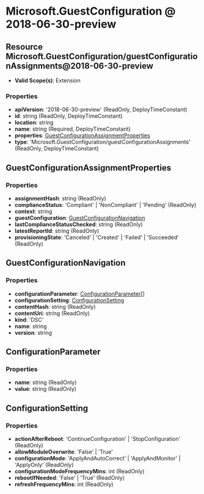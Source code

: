 # Microsoft.GuestConfiguration @ 2018-06-30-preview

## Resource Microsoft.GuestConfiguration/guestConfigurationAssignments@2018-06-30-preview
* **Valid Scope(s)**: Extension
### Properties
* **apiVersion**: '2018-06-30-preview' (ReadOnly, DeployTimeConstant)
* **id**: string (ReadOnly, DeployTimeConstant)
* **location**: string
* **name**: string (Required, DeployTimeConstant)
* **properties**: [GuestConfigurationAssignmentProperties](#guestconfigurationassignmentproperties)
* **type**: 'Microsoft.GuestConfiguration/guestConfigurationAssignments' (ReadOnly, DeployTimeConstant)

## GuestConfigurationAssignmentProperties
### Properties
* **assignmentHash**: string (ReadOnly)
* **complianceStatus**: 'Compliant' | 'NonCompliant' | 'Pending' (ReadOnly)
* **context**: string
* **guestConfiguration**: [GuestConfigurationNavigation](#guestconfigurationnavigation)
* **lastComplianceStatusChecked**: string (ReadOnly)
* **latestReportId**: string (ReadOnly)
* **provisioningState**: 'Canceled' | 'Created' | 'Failed' | 'Succeeded' (ReadOnly)

## GuestConfigurationNavigation
### Properties
* **configurationParameter**: [ConfigurationParameter](#configurationparameter)[]
* **configurationSetting**: [ConfigurationSetting](#configurationsetting)
* **contentHash**: string (ReadOnly)
* **contentUri**: string (ReadOnly)
* **kind**: 'DSC'
* **name**: string
* **version**: string

## ConfigurationParameter
### Properties
* **name**: string (ReadOnly)
* **value**: string (ReadOnly)

## ConfigurationSetting
### Properties
* **actionAfterReboot**: 'ContinueConfiguration' | 'StopConfiguration' (ReadOnly)
* **allowModuleOverwrite**: 'False' | 'True'
* **configurationMode**: 'ApplyAndAutoCorrect' | 'ApplyAndMonitor' | 'ApplyOnly' (ReadOnly)
* **configurationModeFrequencyMins**: int (ReadOnly)
* **rebootIfNeeded**: 'False' | 'True' (ReadOnly)
* **refreshFrequencyMins**: int (ReadOnly)


